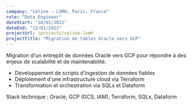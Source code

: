```yaml
---
company: "Céline – LVMH, Paris, France"
role: "Data Engineer"
dateStart: "10/01/2022"
dateEnd: "12/01/2022"
projectUrl: /projects/celine-lvmh
projectTitle: "Migration de tables Oracle vers GCP"
---
```


Migration d'un entrepôt de données Oracle vers GCP pour répondre à des enjeux de scalabilité et de maintenabilité.
*   Développement de scripts d'ingestion de données fiables
*   Déploiement d'une infrastructure cloud via Terraform
*   Transformation et orchestration via SQLx et Dataform

Stack technique : Oracle, GCP (GCS, IAM), Terraform, SQLx, Dataform